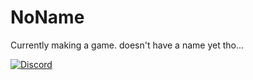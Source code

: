 # NoName 
Currently making a game. doesn't have a name yet tho...

[![Discord](https://skillicons.dev/icons?i=discord,linux,godot,java,c#)](https://discord.gg/Td39KZ7HAA)
